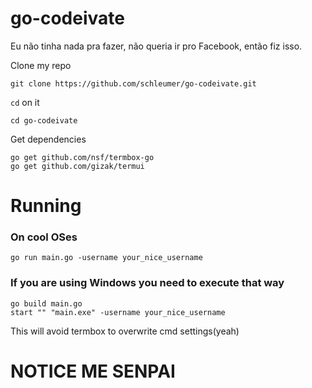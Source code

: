 # go-codeivate
Eu não tinha nada pra fazer, não queria ir pro Facebook, então fiz isso.


Clone my repo

```
git clone https://github.com/schleumer/go-codeivate.git
```

`cd` on it

```
cd go-codeivate
```

Get dependencies

```
go get github.com/nsf/termbox-go
go get github.com/gizak/termui
```

# Running

### On cool OSes

``` 
go run main.go -username your_nice_username
```

### If you are using Windows you need to execute that way

```
go build main.go
start "" "main.exe" -username your_nice_username
```

This will avoid termbox to overwrite cmd settings(yeah)


# NOTICE ME SENPAI